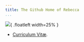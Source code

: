 ```yaml
---
title: The Github Home of Rebecca
...
```



![](https://linuxtjej.github.io/images/rebeccacvimages/photo.jpg){ .floatleft width=25% }


* [Curriculum Vitæ](cv.html).
<!--stackedit_data:
eyJoaXN0b3J5IjpbLTEwMTE5MzU3MDIsLTE0OTMyOTQ0OTFdfQ
==
-->